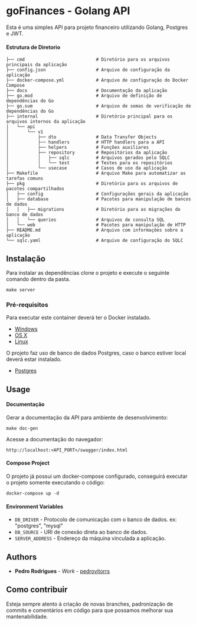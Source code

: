 # goFinances - Golang API

Esta é uma simples API para projeto financeiro utilizando Golang, Postgres e JWT.

#### Estrutura de Diretorio

```shell
├── cmd                           # Diretório para os arquivos principais da aplicação
├── config.json                   # Arquivo de configuração da aplicação
├── docker-compose.yml            # Arquivo de configuração do Docker Compose
├── docs                          # Documentação da aplicação
├── go.mod                        # Arquivo de definição de dependências do Go
├── go.sum                        # Arquivo de somas de verificação de dependências do Go
├── internal                      # Diretório principal para os arquivos internos da aplicação
│   └── api
│       └── v1
│           ├── dto               # Data Transfer Objects
│           ├── handlers          # HTTP handlers para a API
│           ├── helpers           # Funções auxiliares
│           ├── repository        # Repositórios da aplicação
│           │   ├── sqlc          # Arquivos gerados pelo SQLC
│           │   └── test          # Testes para os repositórios
│           └── usecase           # Casos de uso da aplicação
├── Makefile                      # Arquivo Make para automatizar as tarefas comuns
├── pkg                           # Diretório para os arquivos de pacotes compartilhados
│   ├── config                    # Configurações gerais da aplicação
│   ├── database                  # Pacotes para manipulação de bancos de dados
│   │   ├── migrations            # Diretório para as migrações do banco de dados
│   │   └── queries               # Arquivos de consulta SQL
│   └── web                       # Pacotes para manipulação de HTTP
├── README.md                     # Arquivo com informações sobre a aplicação
└── sqlc.yaml                     # Arquivo de configuração do SQLC
```

## Instalação

Para instalar as dependências clone o projeto e execute o seguinte comando dentro da pasta.

```
make server
```

### Pré-requisitos

Para executar este container deverá ter o Docker instalado.

* [Windows](https://docs.docker.com/windows/started)
* [OS X](https://docs.docker.com/mac/started/)
* [Linux](https://docs.docker.com/linux/started/)

O projeto faz uso de banco de dados Postgres, caso o banco estiver local deverá estar instalado.

* [Postgres](https://www.postgresql.org/download/)

## Usage

#### Documentação

Gerar a documentação da API para ambiente de desenvolvimento:

```shell
make doc-gen
```

Acesse a documentação do navegador:

```shell
http://localhost:<API_PORT>/swagger/index.html
```

#### Compose Project

O projeto já possui um docker-compose configurado, conseguirá executar o projeto somente executando o código:

```shell
docker-compose up -d
```

#### Environment Variables

* `DB_DRIVER` - Protocolo de comunicação com o banco de dados. ex: "postgres", "mysql"
* `DB_SOURCE` - URI de conexão direta ao banco de dados.
* `SERVER_ADDRESS` - Endereço da máquina vinculada a aplicação.

## Authors

* **Pedro Rodrigues** - *Work* - [pedrovitorrs](https://github.com/pedrovitorrs)

## Como contribuir

Esteja sempre atento à criação de novas branches, padronização de commits e comentários em código para que possamos melhorar sua mantenabilidade.
